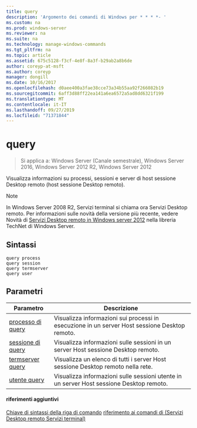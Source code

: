 ```yaml
---
title: query
description: 'Argomento dei comandi di Windows per * * * *- '
ms.custom: na
ms.prod: windows-server
ms.reviewer: na
ms.suite: na
ms.technology: manage-windows-commands
ms.tgt_pltfrm: na
ms.topic: article
ms.assetid: 675c5128-f3cf-4e8f-8a3f-b29ab2a8b6de
author: coreyp-at-msft
ms.author: coreyp
manager: dongill
ms.date: 10/16/2017
ms.openlocfilehash: d0aee400a3fae38cce73a34b55aa92f266082b19
ms.sourcegitcommit: 6aff3d88ff22ea141a6ea6572a5ad8dd6321f199
ms.translationtype: MT
ms.contentlocale: it-IT
ms.lasthandoff: 09/27/2019
ms.locfileid: "71371844"
---
```

# <a name="query"></a>query

>Si applica a: Windows Server (Canale semestrale), Windows Server 2016, Windows Server 2012 R2, Windows Server 2012

Visualizza informazioni su processi, sessioni e server di host sessione Desktop remoto (host sessione Desktop remoto).

> [!NOTE]
> In Windows Server 2008 R2, Servizi terminal si chiama ora Servizi Desktop remoto. Per informazioni sulle novità della versione più recente, vedere Novità di [Servizi Desktop remoto in Windows server 2012](https://technet.microsoft.com/library/hh831527) nella libreria TechNet di Windows Server.

## <a name="syntax"></a>Sintassi
```
query process
query session
query termserver
query user
```

## <a name="parameters"></a>Parametri
|Parametro|Descrizione|
|-------|--------|
|[processo di query](query-process.md)|Visualizza informazioni sui processi in esecuzione in un server Host sessione Desktop remoto.|
|[sessione di query](query-session.md)|Visualizza informazioni sulle sessioni in un server Host sessione Desktop remoto.|
|[termserver query](query-termserver.md)|Visualizza un elenco di tutti i server Host sessione Desktop remoto nella rete.|
|[utente query](query-user.md)|Visualizza informazioni sulle sessioni utente in un server Host sessione Desktop remoto.|

#### <a name="additional-references"></a>riferimenti aggiuntivi
[Chiave di sintassi della riga di comando](command-line-syntax-key.md)
[riferimento ai comandi di &#40;Servizi Desktop remoto Servizi terminal&#41; ](remote-desktop-services-terminal-services-command-reference.md)
